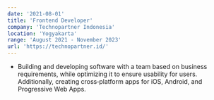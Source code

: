 ```yaml
---
date: '2021-08-01'
title: 'Frontend Developer'
company: 'Technopartner Indonesia'
location: 'Yogyakarta'
range: 'August 2021 - November 2023'
url: 'https://technopartner.id/'
---
```


- Building and developing software with a team based on business requirements, while optimizing it to ensure usability for
  users. Additionally, creating cross‑platform apps for iOS, Android, and Progressive Web Apps.
